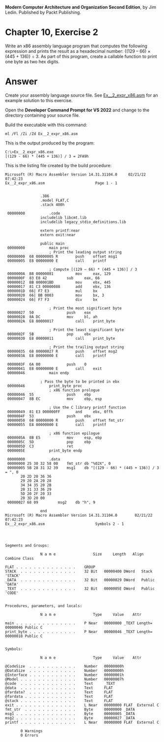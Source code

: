 __Modern Computer Architecture and Organization Second Edition__, by Jim Ledin. Published by Packt Publishing.
# Chapter 10, Exercise 2

Write an x86 assembly language program that computes the following expression and prints the result as a hexadecimal number: {(129 – 66) &times; (445 + 136)} &div; 3. As part of this program, create a callable function to print one byte as two hex digits.

# Answer
Create your assembly language source file. See [Ex__2_expr_x86.asm](src/Ex__2_expr_x86.asm) for an example solution to this exercise.
 
Open the **Developer Command Prompt for VS 2022** and change to the directory containing your source file.

Build the executable with this command:
```
ml /Fl /Zi /Zd Ex__2_expr_x86.asm
```

This is the output produced by the program:
```
C:\>Ex__2_expr_x86.exe
[(129 - 66) * (445 + 136)] / 3 = 2FA9h
```

This is the listing file created by the build procedure:
```
Microsoft (R) Macro Assembler Version 14.31.31104.0	    02/21/22 07:42:23
Ex__2_expr_x86.asm					     Page 1 - 1


				.386
				.model FLAT,C
				.stack 400h

 00000000			.code
				includelib libcmt.lib
				includelib legacy_stdio_definitions.lib

				extern printf:near
				extern exit:near

				public main
 00000000			main proc
				    ; Print the leading output string
 00000000  68 00000005 R	    push    offset msg1
 00000005  E8 00000000 E	    call    printf

				    ; Compute [(129 – 66) * (445 + 136)] / 3
 0000000A  B8 00000081		    mov     eax, 129
 0000000F  83 E8 42		    sub     eax, 66
 00000012  BB 000001BD		    mov     ebx, 445
 00000017  81 C3 00000088	    add     ebx, 136
 0000001D  66| F7 E3		    mul     bx
 00000020  66| BB 0003		    mov     bx, 3
 00000024  66| F7 F3		    div     bx

				    ; Print the most significant byte
 00000027  50			    push    eax
 00000028  8A DC		    mov     bl, ah
 0000002A  E8 00000017		    call    print_byte

				    ; Print the least significant byte
 0000002F  5B			    pop     ebx
 00000030  E8 00000011		    call    print_byte

				    ; Print the trailing output string    
 00000035  68 00000027 R	    push    offset msg2
 0000003A  E8 00000000 E	    call    printf

 0000003F  6A 00		    push    0
 00000041  E8 00000000 E	    call    exit
 00000046			main endp

				; Pass the byte to be printed in ebx
 00000046			print_byte proc
				    ; x86 function prologue
 00000046  55			    push    ebp
 00000047  8B EC		    mov     ebp, esp
				    
				    ; Use the C library printf function
 00000049  81 E3 000000FF	    and     ebx, 0ffh
 0000004F  53			    push    ebx
 00000050  68 00000000 R	    push    offset fmt_str
 00000055  E8 00000000 E	    call    printf

				    ; x86 function epilogue    
 0000005A  8B E5		    mov     esp, ebp
 0000005C  5D			    pop     ebp
 0000005D  C3			    ret
 0000005E			print_byte endp

 00000000			.data
 00000000 25 30 32 58 00	fmt_str db "%02X", 0
 00000005 5B 28 31 32 39	msg1    db "[(129 - 66) * (445 + 136)] / 3 = ", 0
	   20 2D 20 36 36
	   29 20 2A 20 28
	   34 34 35 20 2B
	   20 31 33 36 29
	   5D 20 2F 20 33
	   20 3D 20 00
 00000027 68 09			msg2    db "h", 9

				end
Microsoft (R) Macro Assembler Version 14.31.31104.0	    02/21/22 07:42:23
Ex__2_expr_x86.asm					     Symbols 2 - 1




Segments and Groups:

                N a m e                 Size     Length   Align   Combine Class

FLAT . . . . . . . . . . . . . .	GROUP
STACK  . . . . . . . . . . . . .	32 Bit	 00000400 DWord	  Stack	  'STACK'	 
_DATA  . . . . . . . . . . . . .	32 Bit	 00000029 DWord	  Public  'DATA'	
_TEXT  . . . . . . . . . . . . .	32 Bit	 0000005E DWord	  Public  'CODE'	


Procedures, parameters, and locals:

                N a m e                 Type     Value    Attr

main . . . . . . . . . . . . . .	P Near	 00000000 _TEXT	Length= 00000046 Public C
print_byte . . . . . . . . . . .	P Near	 00000046 _TEXT	Length= 00000018 Public C


Symbols:

                N a m e                 Type     Value    Attr

@CodeSize  . . . . . . . . . . .	Number	 00000000h   
@DataSize  . . . . . . . . . . .	Number	 00000000h   
@Interface . . . . . . . . . . .	Number	 00000001h   
@Model . . . . . . . . . . . . .	Number	 00000007h   
@code  . . . . . . . . . . . . .	Text   	 _TEXT
@data  . . . . . . . . . . . . .	Text   	 FLAT
@fardata?  . . . . . . . . . . .	Text   	 FLAT
@fardata . . . . . . . . . . . .	Text   	 FLAT
@stack . . . . . . . . . . . . .	Text   	 FLAT
exit . . . . . . . . . . . . . .	L Near	 00000000 FLAT	External C
fmt_str  . . . . . . . . . . . .	Byte	 00000000 _DATA	
msg1 . . . . . . . . . . . . . .	Byte	 00000005 _DATA	
msg2 . . . . . . . . . . . . . .	Byte	 00000027 _DATA	
printf . . . . . . . . . . . . .	L Near	 00000000 FLAT	External C

	   0 Warnings
	   0 Errors
```